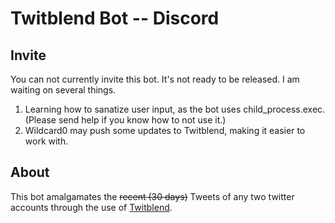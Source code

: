 # Twitblend Bot -- Discord

## Invite
You can not currently invite this bot. It's not ready to be released. I am waiting on several things. 
1. Learning how to sanatize user input, as the bot uses child_process.exec. (Please send help if you know how to not use it.)
2. Wildcard0 may push some updates to Twitblend, making it easier to work with.

## About
This bot amalgamates the ~~recent (30 days)~~ Tweets of any two twitter accounts through the use of [Twitblend](https://github.com/wildcard0/Twitblend).
